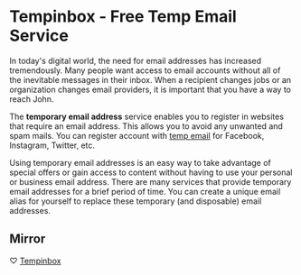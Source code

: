 # Tempinbox - Free Temp Email Service

In today's digital world, the need for email addresses has increased tremendously. Many people want access to email accounts without all of the inevitable messages in their inbox. When a recipient changes jobs or an organization changes email providers, it is important that you have a way to reach John.

The **temporary email address** service enables you to register in websites that require an email address. This allows you to avoid any unwanted and spam mails. You can register account with [temp email](https://www.tempinbox.xyz) for Facebook, Instagram, Twitter, etc.

Using temporary email addresses is an easy way to take advantage of special offers or gain access to content without having to use your personal or business email address. There are many services that provide temporary email addresses for a brief period of time. You can create a unique email alias for yourself to replace these temporary (and disposable) email addresses.


## Mirror

♡ [Tempinbox](https://tempinbox.xyz)

